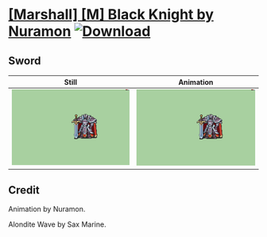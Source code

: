 # [\[Marshall\] \[M\] Black Knight by Nuramon](./) [![Download](https://img.shields.io/badge/Download--red?style=social&logo=github)](https://minhaskamal.github.io/DownGit/#/home?url=https://github.com/Klokinator/FE-Repo/tree/main/Battle%20Animations%2FInfantry%20-%20Knights%2C%20Generals%2C%20Armors%2F%5BMarshall%5D%20%5BM%5D%20Black%20Knight%20by%20Nuramon%2F1.%20Sword%20(Alondite%20Wave))

## Sword

| Still | Animation |
| :---: | :-------: |
| ![Sword still](./Sword_000.png) | ![Sword](./Sword.gif) |

## Credit

Animation by Nuramon.

Alondite Wave by Sax Marine.

